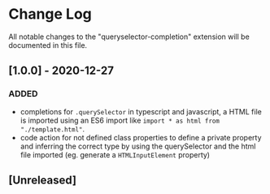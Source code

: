 # Change Log

All notable changes to the "queryselector-completion" extension will be documented in this file.

## [1.0.0] - 2020-12-27
### ADDED
- completions for `.querySelector` in typescript and javascript, a HTML file is imported using an ES6 import like `import * as html from "./template.html"`.
- code action for not defined class properties to define a private property and inferring the correct type by using the querySelector and the html file imported (eg. generate a `HTMLInputElement` property)

## [Unreleased]
